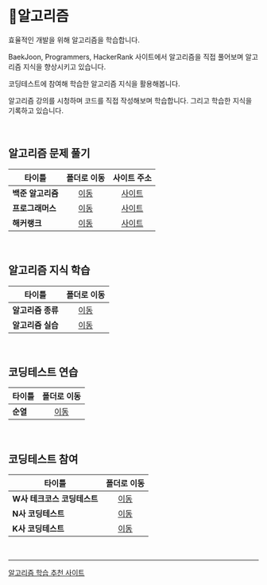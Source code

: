 # 🔶알고리즘
효율적인 개발을 위해 알고리즘을 학습합니다.   

BaekJoon, Programmers, HackerRank 사이트에서 알고리즘을 직접 풀어보며 알고리즘 지식을 향상시키고 있습니다.   

코딩테스트에 참여해 학습한 알고리즘 지식을 활용해봅니다.   

알고리즘 강의를 시청하며 코드를 직접 작성해보며 학습합니다. 그리고 학습한 지식을 기록하고 있습니다.   

<br/>

## 알고리즘 문제 풀기
|타이틀|폴더로 이동|사이트 주소|
|---|:---:|:---:|
|**백준 알고리즘**|[이동](https://github.com/Hschan2/Algorithm-Study/tree/master/BaekJoon)|[사이트](https://www.acmicpc.net)|
|**프로그래머스**|[이동](https://github.com/Hschan2/Algorithm-Study/tree/master/Programmers)|[사이트](https://programmers.co.kr/learn/challenges)|
|**해커랭크**|[이동](https://github.com/Hschan2/Algorithm-Study/tree/master/HackerRank/Easy)|[사이트](https://www.hackerrank.com/)|

<br/>

## 알고리즘 지식 학습
|타이틀|폴더로 이동|
|---|:---:|
|**알고리즘 종류**|[이동](https://github.com/Hschan2/Algorithm-Study/blob/master/AlgorithmKnowledge)|
|**알고리즘 실습**|[이동](https://github.com/Hschan2/Algorithm-Study/tree/master/AlgorithmPractice)|

<br/>

## 코딩테스트 연습
|타이틀|폴더로 이동|
|---|:---:|
|**순열**|[이동](https://github.com/Hschan2/Algorithm-Study/blob/master/BaekJoon/%EC%BD%94%EB%94%A9%ED%85%8C%EC%8A%A4%ED%8A%B8%EB%8C%80%EB%B9%84/%EC%97%B0%EC%8A%B5/%EC%88%9C%EC%97%B4.js)|

<br/>

## 코딩테스트 참여
|타이틀|폴더로 이동|
|---|:---:|
|**W사 테크코스 코딩테스트**|[이동](https://github.com/Hschan2/Algorithm-Study/tree/master/etc/W%EC%82%AC%20%EC%BD%94%EB%94%A9%ED%85%8C%EC%8A%A4%ED%8A%B8)|
|**N사 코딩테스트**|[이동](https://github.com/Hschan2/Algorithm-Study/tree/master/etc/N%EC%82%AC%20%EC%BD%94%EB%94%A9%ED%85%8C%EC%8A%A4%ED%8A%B8)|
|**K사 코딩테스트**|[이동](https://github.com/Hschan2/Algorithm-Study/tree/master/etc/K%EC%82%AC%20%EC%BD%94%EB%94%A9%ED%85%8C%EC%8A%A4%ED%8A%B8)|

<br/>
<hr/>
   
[알고리즘 학습 추천 사이트](https://github.com/Hschan2/Algorithm-Study/blob/master/Algorithm%20Study%20Sites.md)

<!-- ## 🔶알고리즘 문제풀기
### 백준의 알고리즘
* 입출력과 사칙연산 [Link](https://www.acmicpc.net/step/1)
* if문 [Link](https://www.acmicpc.net/step/4)
* for문 [Link](https://www.acmicpc.net/step/3)
* while문 [Link](https://www.acmicpc.net/step/2)
* 실습 1 [Link](https://www.acmicpc.net/step/48)
* 1차원 배열 [Link](https://www.acmicpc.net/step/6)
* 함수 [Link](https://www.acmicpc.net/step/5)
* 문자열 [Link](https://www.acmicpc.net/step/7)
* 수학 1 [Link](https://www.acmicpc.net/step/8)
* 수학 2 [Link](https://www.acmicpc.net/step/10)
* 재귀 [Link](https://www.acmicpc.net/step/19)
* 백준 알고리즘 필수 문제 [Link](https://github.com/Hschan2/Algorithm-Study/tree/master/BaekJoon/%EB%B0%B1%EC%A4%80%20%ED%95%84%EC%88%98%20%EC%BD%94%EC%8A%A4)
    * [그 외](https://github.com/Hschan2/Algorithm-Study/tree/master/BaekJoon/%EB%B0%B1%EC%A4%80%20%ED%95%84%EC%88%98%20%EB%AC%B8%EC%A0%9C/%EA%B7%B8%20%EC%99%B8)
    * [그래프]()
    * [그리디]()
    * [동적 프로그래밍](https://github.com/Hschan2/Algorithm-Study/tree/master/BaekJoon/%EB%B0%B1%EC%A4%80%20%ED%95%84%EC%88%98%20%EB%AC%B8%EC%A0%9C/%EB%8F%99%EC%A0%81%ED%94%84%EB%A1%9C%EA%B7%B8%EB%9E%98%EB%B0%8D)
    * [분할 정복](https://github.com/Hschan2/Algorithm-Study/tree/master/BaekJoon/%EB%B0%B1%EC%A4%80%20%ED%95%84%EC%88%98%20%EB%AC%B8%EC%A0%9C/%EB%B6%84%ED%95%A0%EC%A0%95%EB%B3%B5)
    * [완전 탐색]()
    * [이분 탐색 및 삼분 탐색]()
    * [입출력](https://github.com/Hschan2/Algorithm-Study/tree/master/BaekJoon/%EB%B0%B1%EC%A4%80%20%ED%95%84%EC%88%98%20%EC%BD%94%EC%8A%A4/%EC%9E%85%EC%B6%9C%EB%A0%A5)

### 프로그래머스 [Link](https://programmers.co.kr/learn/challenges)
* LEVEL 1 단계 46개 문제 해결
* LEVEL 2 단계 16개 문제 해결

### 해커랭크 [Link](https://www.hackerrank.com/)
* Easy 단계

## ⭐코딩테스트
* NTEST (N사 코딩테스트) [Link](https://github.com/Hschan2/Algorithm-Study/blob/master/etc/NTEST.js)
* TEST1 (K사 코딩테스트) [Link](https://github.com/Hschan2/Algorithm-Study/blob/master/etc/TEST1.js)
* KCTest (K사 자회사 코딩테스트) [Link](https://github.com/Hschan2/Algorithm-Study/blob/master/etc/KCTest.js)
* NetTest (N사 코딩테스트) [Link](https://github.com/Hschan2/Algorithm-Study/blob/master/etc/NetTest.js)
* WaTest_1 (W사 테크코스 코딩테스트) [Link](https://github.com/Hschan2/Algorithm-Study/blob/master/etc/WaTest_1.js)
* WaTest_2 (W사 테크코스 코딩테스트) [Link](https://github.com/Hschan2/Algorithm-Study/blob/master/etc/WaTest_2.js)
* WaTest_3 (W사 테크코스 코딩테스트) [Link](https://github.com/Hschan2/Algorithm-Study/blob/master/etc/WaTest_3.js)
* WaTest_4 (W사 테크코스 코딩테스트) [Link](https://github.com/Hschan2/Algorithm-Study/blob/master/etc/WaTest_4.js)

## 💡알고리즘 지식
* Bellman-Ford Algorithm (벨만 포드 알고리즘) [Link](https://github.com/Hschan2/Algorithm-Study/blob/master/AlgorithmKnowledge/Bellman-Ford%20Algorithm.js)
* Greedy (그리디 알고리즘) [Link](https://github.com/Hschan2/Algorithm-Study/blob/master/AlgorithmKnowledge/Greedy.js)
* Priority Queue (우선 순위 큐) [Link](https://github.com/Hschan2/Algorithm-Study/blob/master/AlgorithmKnowledge/Priority%20Queue.py)
* Search Algorithm (탐색 알고리즘) [Link](https://github.com/Hschan2/Algorithm-Study/blob/master/AlgorithmKnowledge/SearchAlgorithm.js)
* Tree Algorithm (트리 알고리즘) [Link](https://github.com/Hschan2/Algorithm-Study/blob/master/AlgorithmKnowledge/TreeAlgorithm.md)
* Dijkstra Algorithm (다익스트라 알고리즘) [Link](https://github.com/Hschan2/Algorithm-Study/blob/master/AlgorithmKnowledge/Dijkstra%20Algorithm.md)

## 💎알고리즘 실습
* 이진 탐색 (Java) [Link](https://github.com/Hschan2/Algorithm-Study/tree/master/AlgorithmPractice/binarysearch)
* 다익스트라 알고리즘 (Java) [Link](https://github.com/Hschan2/Algorithm-Study/blob/master/AlgorithmPractice/Dijkstra%20Algorithm.java)
* 다익스트라 알고리즘 (Javascript) [Link](https://github.com/Hschan2/Algorithm-Study/blob/master/AlgorithmPractice/Dijkstra%20Algorithm.js)

## 코딩테스트 알고리즘 연습
* [순열](https://github.com/Hschan2/Algorithm-Study/blob/master/BaekJoon/%EC%BD%94%EB%94%A9%ED%85%8C%EC%8A%A4%ED%8A%B8%EB%8C%80%EB%B9%84/%EC%97%B0%EC%8A%B5/%EC%88%9C%EC%97%B4.js)

## 알고리즘 학습 추천 사이트 [Link](https://github.com/Hschan2/Algorithm-Study/blob/master/Algorithm%20Study%20Sites.md) -->